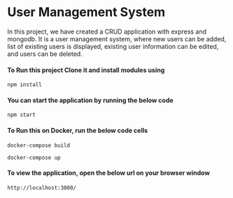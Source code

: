 # User Management System
In this project, we have created a CRUD application with express and mongodb. It is a user management system, where new users can be added, list of existing users is displayed, existing user information can be edited, and users can be deleted.

#### To Run this project Clone it and install modules using
```
npm install
```

#### You can start the application by running the below code 
```
npm start
```
#### To Run this on Docker, run the below code cells
```
docker-compose build
```

```
docker-compose up
```
#### To view the application, open the below url on your browser window
```
http://localhost:3000/
```
